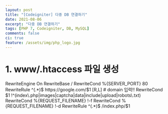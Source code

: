 ```yaml
---
layout: post
title: "[Codeigniter] 다중 DB 연결하기"
date: 2021-08-06
excerpt: "다중 DB 연결하기"
tags: [PHP 7, Codeigniter, DB, MySQL]
comments: false
ci: true
feature: /assets/img/php_logo.jpg
---
```


# 1. www/.htaccess 파일 생성

<IfModule mod_rewrite.c>
 RewriteEngine On
 RewriteBase /
 RewriteCond %{SERVER_PORT} 80  
 RewriteRule ^(.*)$ https://google.com/$1 [R,L] # domain 입력!!
 RewriteCond $1 !^(index\.php|images|captcha|data|include|upload|robots\.txt)
 RewriteCond %{REQUEST_FILENAME} !-f
 RewriteCond %{REQUEST_FILENAME} !-d
 RewriteRule ^(.*)$ /index.php/$1 
</IfModule> 
